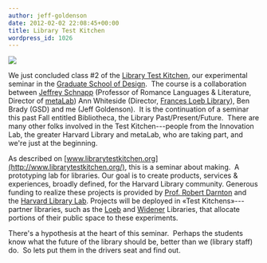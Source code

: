 ```yaml
---
author: jeff-goldenson
date: 2012-02-02 22:08:45+00:00
title: Library Test Kitchen
wordpress_id: 1026
---
```


[![](https://lil-blog-media.s3.amazonaws.com/2012/02/BPL_bowling_31.png)](https://lil-blog-media.s3.amazonaws.com/2012/02/BPL_bowling_31.png)

We just concluded class #2 of the [Library Test Kitchen](http://www.librarytestkitchen.org/), our experimental seminar in the [Graduate School of Design](http://www.gsd.harvard.edu/#/news/all-news/feed.html).  The course is a collaboration between [Jeffrey Schnapp](http://jeffreyschnapp.com/) (Professor of Romance Languages & Literature, Director of [metaLab](http://metalab.harvard.edu/)) Ann Whiteside (Director, [Frances Loeb Library](http://www.gsd.harvard.edu/#/loeblibrary/index.html)), Ben Brady (GSD) and me (Jeff Goldenson).  It is the continuation of a seminar this past Fall entitled Bibliotheca, the Library Past/Present/Future.  There are many other folks involved in the Test Kitchen---people from the Innovation Lab, the greater Harvard Library and metaLab, who are taking part, and we're just at the beginning.

As described on [www.librarytestkitchen.org](http://www.librarytestkitchen.org/), this is a seminar about making.  A prototyping lab for libraries. Our goal is to create products, services & experiences, broadly defined, for the Harvard Library community. Generous funding to realize these projects is provided by [Prof. Robert Darnton](http://history.fas.harvard.edu/people/faculty/darnton.php) and the [Harvard Library Lab](http://osc.hul.harvard.edu/liblab). Projects will be deployed in «Test Kitchens»---partner libraries, such as the [Loeb](http://www.gsd.harvard.edu/#/loeblibrary/index.html) and [Widener](http://hcl.harvard.edu/libraries/widener/) Libraries, that allocate portions of their public space to these experiments.

There's a hypothesis at the heart of this seminar.  Perhaps the students know what the future of the library should be, better than we (library staff) do.  So lets put them in the drivers seat and find out.
